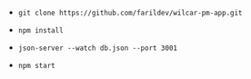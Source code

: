 - `git clone https://github.com/farildev/wilcar-pm-app.git`

- `npm install`

- `json-server --watch db.json --port 3001`

- `npm start`
